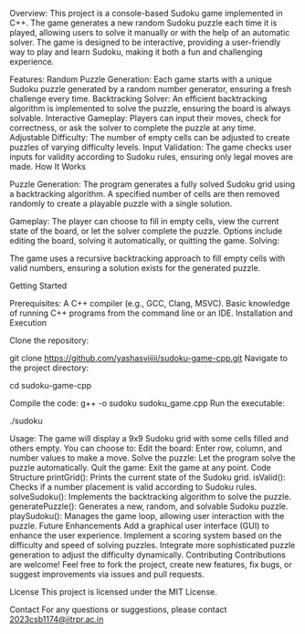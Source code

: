 Overview:
This project is a console-based Sudoku game implemented in C++. The game generates a new random Sudoku puzzle each time it is played, allowing users to solve it manually or with the help of an automatic solver. The game is designed to be interactive, providing a user-friendly way to play and learn Sudoku, making it both a fun and challenging experience.

Features:
Random Puzzle Generation: Each game starts with a unique Sudoku puzzle generated by a random number generator, ensuring a fresh challenge every time.
Backtracking Solver: An efficient backtracking algorithm is implemented to solve the puzzle, ensuring the board is always solvable.
Interactive Gameplay: Players can input their moves, check for correctness, or ask the solver to complete the puzzle at any time.
Adjustable Difficulty: The number of empty cells can be adjusted to create puzzles of varying difficulty levels.
Input Validation: The game checks user inputs for validity according to Sudoku rules, ensuring only legal moves are made.
How It Works

Puzzle Generation:
The program generates a fully solved Sudoku grid using a backtracking algorithm.
A specified number of cells are then removed randomly to create a playable puzzle with a single solution.

Gameplay:
The player can choose to fill in empty cells, view the current state of the board, or let the solver complete the puzzle.
Options include editing the board, solving it automatically, or quitting the game.
Solving:

The game uses a recursive backtracking approach to fill empty cells with valid numbers, ensuring a solution exists for the generated puzzle.

Getting Started

Prerequisites:
A C++ compiler (e.g., GCC, Clang, MSVC).
Basic knowledge of running C++ programs from the command line or an IDE.
Installation and Execution

Clone the repository:


git clone https://github.com/yashasviiiii/sudoku-game-cpp.git
Navigate to the project directory:

cd sudoku-game-cpp

Compile the code:
g++ -o sudoku sudoku_game.cpp
Run the executable:

./sudoku

Usage:
The game will display a 9x9 Sudoku grid with some cells filled and others empty.
You can choose to:
Edit the board: Enter row, column, and number values to make a move.
Solve the puzzle: Let the program solve the puzzle automatically.
Quit the game: Exit the game at any point.
Code Structure
printGrid(): Prints the current state of the Sudoku grid.
isValid(): Checks if a number placement is valid according to Sudoku rules.
solveSudoku(): Implements the backtracking algorithm to solve the puzzle.
generatePuzzle(): Generates a new, random, and solvable Sudoku puzzle.
playSudoku(): Manages the game loop, allowing user interaction with the puzzle.
Future Enhancements
Add a graphical user interface (GUI) to enhance the user experience.
Implement a scoring system based on the difficulty and speed of solving puzzles.
Integrate more sophisticated puzzle generation to adjust the difficulty dynamically.
Contributing
Contributions are welcome! Feel free to fork the project, create new features, fix bugs, or suggest improvements via issues and pull requests.

License
This project is licensed under the MIT License.

Contact
For any questions or suggestions, please contact 2023csb1174@iitrpr.ac.in
